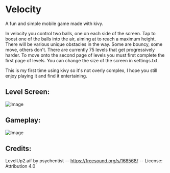 # **Velocity**
A fun and simple mobile game made with kivy.

In velocity you control two balls, one on each side of the screen. Tap to boost one of the balls into the air, aiming at to reach a maximum height. There will be various unique obstacles in the way. Some are bouncy, some move, others don't. There are currently 75 levels that get progressively harder. To move onto the second page of levels you must first complete the first page of levels. You can change the size of the screen in settings.txt.

This is my first time using kivy so it's not overly complex, I hope you still enjoy playing it and find it entertaining.

## Level Screen:
![Image](https://github.com/user-attachments/assets/6cd2871d-89c0-4eba-9546-81110401e2c2)

## Gameplay:
![Image](https://github.com/user-attachments/assets/3d8f804c-e13f-4404-b2da-77b6df8d7bef)

## Credits:

LevelUp2.aif by psychentist -- https://freesound.org/s/168568/ -- License: Attribution 4.0
